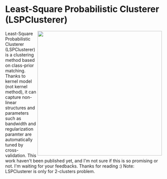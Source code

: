 Least-Square Probabilistic Clusterer (LSPClusterer)
============

<img src="https://github.com/nkt1546789/LSPClusterer/blob/master/circles.png" align="right" height="400" width="400" >

Least-Square Probabilistic Clusterer (LSPClusterer) is a clustering method based on class-prior matching. 
Thanks to kernel model (not kernel method), it can capture non-linear structures and parameters such as bandwidth and regularization paramter are automatically tuned by cross-validation. 
This work haven't been published yet, and I'm not sure if this is so promising or not. 
I'm waiting for your feedbacks. Thanks for reading :)
Note: LSPClusterer is only for 2-clusters problem.


